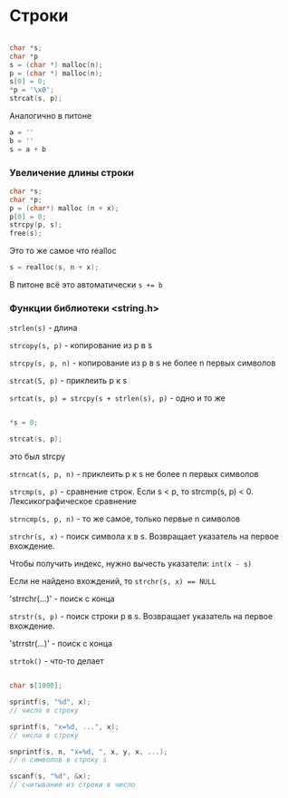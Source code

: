 # Строки

``` c

char *s;
char *p
s = (char *) malloc(n);
p = (char *) malloc(n);
s[0] = 0;
*p = '\x0';
strcat(s, p);
```

Аналогично в питоне

``` python
a = ''
b = ''
s = a + b

```

### Увеличение длины строки

``` c
char *s;
char *p;
p = (char*) malloc (n + x);
p[0] = 0;
strcpy(p, s);
free(s);
```

Это то же самое что realloc

``` c
s = realloc(s, n + x);
```

В питоне всё это автоматически
`s += b`

### Функции библиотеки <string.h>

`strlen(s)` - длина

`strcopy(s, p)` - копирование из p в s

`strcpy(s, p, n)` - копирование из p в s не более n первых символов

`strcat(S, p)` - приклеить p к s

`srtcat(s, p) = strcpy(s + strlen(s), p)` - одно и то же

``` c

*s = 0;

strcat(s, p);

```

это был strcpy

`strncat(s, p, n)` - приклеить p к s не более n первых символов

`strcmp(s, p)` - сравнение строк. Если s < p, то strcmp(s, p) < 0. Лексикографическое сравнение

`strncmp(s, p, n)` - то же самое, только первые n символов

`strchr(s, x)` - поиск символа x в s. Возвращает указатель на первое вхождение.

Чтобы получить индекс, нужно вычесть указатели: `int(x - s)`

Если не найдено вхождений, то `strchr(s, x) == NULL`

'strrchr(...)' - поиск с конца

`strstr(s, p)` - поиск строки p в s. Возвращает указатель на первое вхождение.

'strrstr(...)' - поиск с конца

`strtok()` - что-то делает

``` c

char s[1000];

sprintf(s, "%d", x);
// число в строку

sprintf(s, "x=%d, ...", x);
// числа в строку

snprintf(s, n, "x=%d, ", x, y, x, ...);
// n символов в строку s

sscanf(s, "%d", &x);
// считывание из строки в число

```
